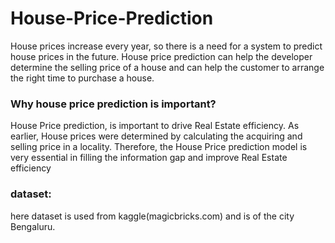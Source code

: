 # House-Price-Prediction

House prices increase every year, so there is a need
for a system to predict house prices in the future. House price
prediction can help the developer determine the selling price of a
house and can help the customer to arrange the right time to
purchase a house.

### Why house price prediction is important?

House Price prediction, is important to drive Real Estate efficiency. As earlier, House prices were determined by calculating the acquiring and selling price in a locality. Therefore, the House Price prediction model is very essential in filling the information gap and improve Real Estate efficiency

### dataset:
here dataset is used from kaggle(magicbricks.com) and is of the city Bengaluru. 
